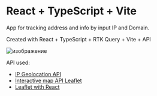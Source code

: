 # React + TypeScript + Vite

App for tracking address and info by input IP and Domain.

Created with React + TypeScript + RTK Query + Vite + API

![изображение](https://github.com/NikKorneev/AddressTrackerApp/assets/95422071/64264245-9de8-43ab-8a16-59b6a05be885)


API used:

-   [IP Geolocation API](https://geo.ipify.org/)
-   [Interactive map API Leaflet](https://leafletjs.com/)
-   [Leaflet with React](https://react-leaflet.js.org/)
